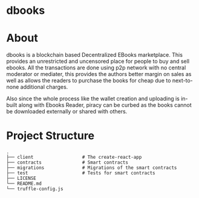 # **dbooks**

# About

dbooks is a blockchain based Decentralized EBooks marketplace. This provides an unrestricted and uncensored place for people to buy and sell ebooks. All the transactions are done using p2p network with no central moderator or mediater, this provides the authors better margin on sales as well as allows the readers to purchase the books for cheap due to next-to-none additional charges. 

Also since the whole process like the wallet creation and uploading is in-built along with Ebooks Reader, piracy can be curbed as the books cannot be downloaded externally or shared with others.

# Project Structure

```
.
├── client                  # The create-react-app 
├── contracts               # Smart contracts
├── migrations              # Migrations of the smart contracts
├── test                    # Tests for smart contracts
├── LICENSE
└── README.md
└── truffle-config.js
```
